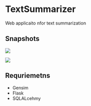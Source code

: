 # TextSummarizer

Web applicaito nfor text summarization

## Snapshots
![](https://github.com/shaoanlu/TextSummarizer/blob/master/ezgif-2-b5f8e77c52.gif)

![](https://github.com/shaoanlu/TextSummarizer/blob/master/ezgif-2-4db3ebdc87.gif)

## Requriemetns

* Gensim
* Flask
* SQLALcehmy
